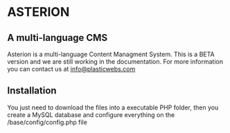 # ASTERION
## A multi-language CMS
Asterion is a multi-language Content Managment System. This is a BETA version and we are still working in the documentation. For more information you can contact us at info@plasticwebs.com
## Installation
You just need to download the files into a executable PHP folder, then you create a MySQL database and configure everything on the /base/config/config.php file
